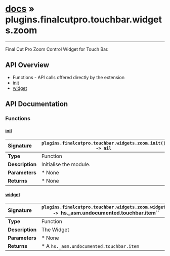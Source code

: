 # [docs](index.md) » plugins.finalcutpro.touchbar.widgets.zoom
---

Final Cut Pro Zoom Control Widget for Touch Bar.

## API Overview
* Functions - API calls offered directly by the extension
 * [init](#init)
 * [widget](#widget)

## API Documentation

### Functions

#### [init](#init)
| <span style="float: left;">**Signature**</span> | <span style="float: left;">`plugins.finalcutpro.touchbar.widgets.zoom.init() -> nil` </span>                                                          |
| -----------------------------------------------------|---------------------------------------------------------------------------------------------------------|
| **Type**                                             | Function                                                                                         |
| **Description**                                      | Initialise the module.                                                                                         |
| **Parameters**                                       |  * None                                       |
| **Returns**                                          |  * None                                                |

#### [widget](#widget)
| <span style="float: left;">**Signature**</span> | <span style="float: left;">`plugins.finalcutpro.touchbar.widgets.zoom.widget() -> `hs._asm.undocumented.touchbar.item`` </span>                                                          |
| -----------------------------------------------------|---------------------------------------------------------------------------------------------------------|
| **Type**                                             | Function                                                                                         |
| **Description**                                      | The Widget                                                                                         |
| **Parameters**                                       |  * None                                       |
| **Returns**                                          |  * A `hs._asm.undocumented.touchbar.item`                                                |

